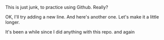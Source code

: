 This is just junk, to practice using Github.
Really?

OK, I'll try adding a new line.
And here's another one.  Let's make it a little longer.

It's been a while since I did anything with this repo.
and again
